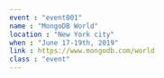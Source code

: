 ```yaml
---
event : "event001"
name : "MongoDB World"
location : "New York city"
when : "June 17-19th, 2019"
link : https://www.mongodb.com/world
class : "event"
---
```

